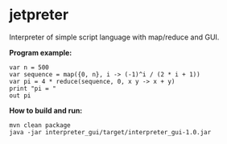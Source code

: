 # jetpreter
Interpreter of simple script language with map/reduce and GUI.

**Program example:**
```
var n = 500
var sequence = map({0, n}, i -> (-1)^i / (2 * i + 1))
var pi = 4 * reduce(sequence, 0, x y -> x + y)
print "pi = "
out pi
```
**How to build and run:**
```
mvn clean package
java -jar interpreter_gui/target/interpreter_gui-1.0.jar
```
